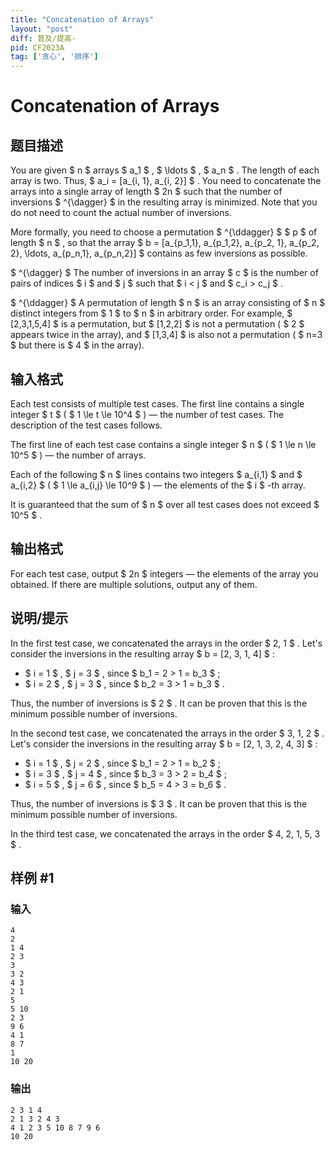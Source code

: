 ```yaml
---
title: "Concatenation of Arrays"
layout: "post"
diff: 普及/提高-
pid: CF2023A
tag: ['贪心', '排序']
---
```


# Concatenation of Arrays

## 题目描述

You are given $ n $ arrays $ a_1 $ , $ \ldots $ , $ a_n $ . The length of each array is two. Thus, $ a_i = [a_{i, 1}, a_{i, 2}] $ . You need to concatenate the arrays into a single array of length $ 2n $ such that the number of inversions $ ^{\dagger} $ in the resulting array is minimized. Note that you do not need to count the actual number of inversions.

More formally, you need to choose a permutation $ ^{\ddagger} $ $ p $ of length $ n $ , so that the array $ b = [a_{p_1,1}, a_{p_1,2}, a_{p_2, 1}, a_{p_2, 2}, \ldots, a_{p_n,1}, a_{p_n,2}] $ contains as few inversions as possible.

 $ ^{\dagger} $ The number of inversions in an array $ c $ is the number of pairs of indices $ i $ and $ j $ such that $ i < j $ and $ c_i > c_j $ .

 $ ^{\ddagger} $ A permutation of length $ n $ is an array consisting of $ n $ distinct integers from $ 1 $ to $ n $ in arbitrary order. For example, $ [2,3,1,5,4] $ is a permutation, but $ [1,2,2] $ is not a permutation ( $ 2 $ appears twice in the array), and $ [1,3,4] $ is also not a permutation ( $ n=3 $ but there is $ 4 $ in the array).

## 输入格式

Each test consists of multiple test cases. The first line contains a single integer $ t $ ( $ 1 \le t \le 10^4 $ ) — the number of test cases. The description of the test cases follows.

The first line of each test case contains a single integer $ n $ ( $ 1 \le n \le 10^5 $ ) — the number of arrays.

Each of the following $ n $ lines contains two integers $ a_{i,1} $ and $ a_{i,2} $ ( $ 1 \le a_{i,j} \le 10^9 $ ) — the elements of the $ i $ -th array.

It is guaranteed that the sum of $ n $ over all test cases does not exceed $ 10^5 $ .

## 输出格式

For each test case, output $ 2n $ integers — the elements of the array you obtained. If there are multiple solutions, output any of them.

## 说明/提示

In the first test case, we concatenated the arrays in the order $ 2, 1 $ . Let's consider the inversions in the resulting array $ b = [2, 3, 1, 4] $ :

- $ i = 1 $ , $ j = 3 $ , since $ b_1 = 2 > 1 = b_3 $ ;
- $ i = 2 $ , $ j = 3 $ , since $ b_2 = 3 > 1 = b_3 $ .

Thus, the number of inversions is $ 2 $ . It can be proven that this is the minimum possible number of inversions.

In the second test case, we concatenated the arrays in the order $ 3, 1, 2 $ . Let's consider the inversions in the resulting array $ b = [2, 1, 3, 2, 4, 3] $ :

- $ i = 1 $ , $ j = 2 $ , since $ b_1 = 2 > 1 = b_2 $ ;
- $ i = 3 $ , $ j = 4 $ , since $ b_3 = 3 > 2 = b_4 $ ;
- $ i = 5 $ , $ j = 6 $ , since $ b_5 = 4 > 3 = b_6 $ .

Thus, the number of inversions is $ 3 $ . It can be proven that this is the minimum possible number of inversions.

In the third test case, we concatenated the arrays in the order $ 4, 2, 1, 5, 3 $ .

## 样例 #1

### 输入

```
4
2
1 4
2 3
3
3 2
4 3
2 1
5
5 10
2 3
9 6
4 1
8 7
1
10 20
```

### 输出

```
2 3 1 4
2 1 3 2 4 3
4 1 2 3 5 10 8 7 9 6
10 20
```

